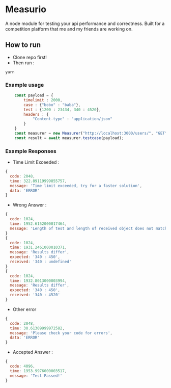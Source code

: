 # Measurio
A node module for testing your api performance and correctness. Built for a competition platform that me and my friends are working on.

## How to run
* Clone repo first!
* Then run :
```
yarn
```
### Example usage
```js
    const payload = {
        timelimit : 2000,
        case : {"bobo" : "baba"},
        test : {1200 : 23434, 340 : 4520},
        headers : {
            "Content-type" : "application/json"
        }
    }
    const measurer = new Measurer("http://localhost:3000/users/", "GET");
    const result = await measurer.testcase(payload);
```

### Example Responses
* Time Limit Exceeded :
```js
{
  code: 2048,
  time: 322.89119999855757,
  message: 'Time limit exceeded, try for a faster solution',
  data: 'ERROR'
}
```
* Wrong Answer :
```js
{
  code: 1024,
  time: 1952.6152000017464,
  message: 'Length of test and length of received object does not match'
}
{
  code: 1024,
  time: 1931.2461000010371,
  message: 'Results differ',
  expected: '340 : 450',
  received: '340 : undefined'
}
{
  code: 1024,
  time: 1932.8013000003994,
  message: 'Results differ',
  expected: '340 : 450',
  received: '340 : 4520'
}
```
* Other error
```js
{
  code: 2048,
  time: 30.61309999972582,
  message: 'Please check your code for errors',
  data: 'ERROR'
}
```
* Accepted Answer :
```js
{ 
  code: 4096, 
  time: 1953.9976000003517, 
  message: 'Test Passed!' 
}
```